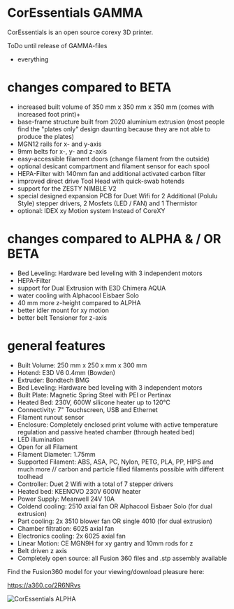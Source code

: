 # CorEssentials GAMMA
CorEssentials is an open source corexy 3D printer.

ToDo until release of GAMMA-files
- everything

# changes compared to BETA
- increased built volume of 350 mm x 350 mm x 350 mm (comes with increased foot print)+
- base-frame structure built from 2020 aluminium extrusion (most people find the "plates only" design daunting because they are not able to produce the plates)
- MGN12 rails for x- and y-axis
- 9mm belts for x-, y- and z-axis
- easy-accessible filament doors (change filament from the outside)
- optional desicant compartment and filament sensor for each spool
- HEPA-Filter with 140mm fan and additional activated carbon filter
- improved direct drive Tool Head with quick-swab hotends
- support for the ZESTY NIMBLE V2
- special designed expansion PCB for Duet Wifi for 2 Additional (Polulu Style) stepper drivers, 2 Mosfets (LED / FAN) and 1 Thermistor
- optional: IDEX xy Motion system Instead of CoreXY

# changes compared to ALPHA & / OR BETA
- Bed Leveling: Hardware bed leveling with 3 independent motors
- HEPA-Filter
- support for Dual Extrusion with E3D Chimera AQUA
- water cooling with Alphacool Eisbaer Solo
- 40 mm more z-height compared to ALPHA
- better idler mount for xy motion
- better belt Tensioner for z-axis


# general features
- Built Volume: 250 mm x 250 x mm x 300 mm
- Hotend: E3D V6 0.4mm (Bowden)
- Extruder: Bondtech BMG
- Bed Leveling: Hardware bed leveling with 3 independent motors
- Built Plate: Magnetic Spring Steel with PEI or Pertinax
- Heated Bed: 230V, 600W silicone heater up to 120°C
- Connectivity: 7" Touchscreen, USB and Ethernet
- Filament runout sensor
- Enclosure: Completely enclosed print volume with active temperature regulation and passive heated chamber (through heated bed)
- LED illumination
- Open for all Filament
- Filament Diameter: 1.75mm
- Supported Filament: ABS, ASA, PC, Nylon, PETG, PLA, PP, HIPS and much more // carbon and  particle filled filaments possible with different toolhead
- Controller: Duet 2 Wifi with a total of 7 stepper drivers
- Heated bed: KEENOVO 230V 600W heater
- Power Supply: Meanwell 24V 10A 
- Coldend cooling: 2510 axial fan OR Alphacool Eisbaer Solo (for dual extrusion)
- Part cooling: 2x 3510 blower fan OR single 4010 (for dual extrusion)
- Chamber filtration: 6025 axial fan
- Electronics cooling: 2x 6025 axial fan
- Linear Motion: CE MGN9H for xy gantry and 10mm rods for z
- Belt driven z axis
- Completely open source: all Fusion 360 files and .stp assembly available

Find the Fusion360 model for your viewing/download pleasure here:

https://a360.co/2R6NRvs

![CorEssentials ALPHA](https://github.com/MacNite/CorEssentials/blob/master/CorEssentials_Outer.jpg?raw=true)
